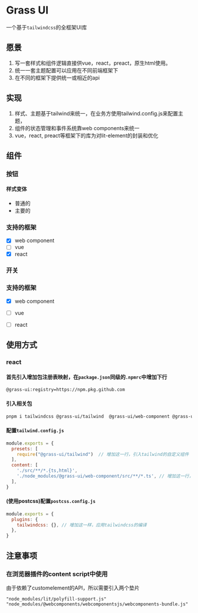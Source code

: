 # Grass UI
一个基于`tailwindcss`的全框架UI库

## 愿景
1. 写一套样式和组件逻辑直接供vue，react，preact，原生html使用。
2. 统一一套主题配置可以应用在不同前端框架下
3. 在不同的框架下提供统一或相近的api

## 实现
1. 样式、主题基于tailwind来统一，在业务方使用tailwind.config.js来配置主题，
2. 组件的状态管理和事件系统靠web components来统一
3. vue，react, preact等框架下的库为对lit-element的封装和优化

## 组件

### 按钮

#### 样式变体

- 普通的
- 主要的

### 支持的框架

- [x] web component
- [ ] vue 
- [x] react

### 开关

### 支持的框架

- [x] web component
- [ ] vue 
- [ ] react


## 使用方式

### react
#### 首先引入增加包注册表映射，在`package.json`同级的`.npmrc`中增加下行
```dotenv
@grass-ui:registry=https://npm.pkg.github.com
```

#### 引入相关包
```bash
pnpm i tailwindcss @grass-ui/tailwind  @grass-ui/web-component @grass-ui/react
```

#### 配置`tailwind.config.js`
```javascript
module.exports = {
  presets: [
    require("@grass-ui/tailwind")  // 增加这一行，引入tailwind的自定义组件
  ],
  content: [
    './src/**/*.{ts,html}',
    './node_modules/@grass-ui/web-component/src/**/*.ts', // 增加这一行，避免自定义组件的样式被删掉
  ],
}
```

#### (使用postcss)配置`postcss.config.js`
```js
module.exports = {
  plugins: {
    tailwindcss: {}, // 增加这一样，应用tailwindcss的编译
  },
}
```


## 注意事项

### 在浏览器插件的content script中使用
由于依赖了customelement的API，所以需要引入两个垫片
```
"node_modules/lit/polyfill-support.js"
"node_modules/@webcomponents/webcomponentsjs/webcomponents-bundle.js"
```